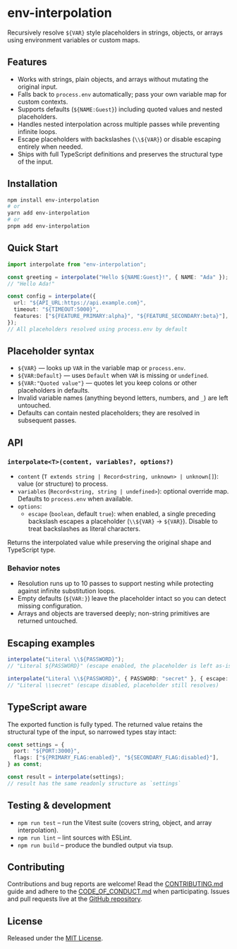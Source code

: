 # env-interpolation

Recursively resolve `${VAR}` style placeholders in strings, objects, or arrays using environment variables or custom maps.

## Features
- Works with strings, plain objects, and arrays without mutating the original input.
- Falls back to `process.env` automatically; pass your own variable map for custom contexts.
- Supports defaults (`${NAME:Guest}`) including quoted values and nested placeholders.
- Handles nested interpolation across multiple passes while preventing infinite loops.
- Escape placeholders with backslashes (`\\${VAR}`) or disable escaping entirely when needed.
- Ships with full TypeScript definitions and preserves the structural type of the input.

## Installation

```sh
npm install env-interpolation
# or
yarn add env-interpolation
# or
pnpm add env-interpolation
```

## Quick Start

```ts
import interpolate from "env-interpolation";

const greeting = interpolate("Hello ${NAME:Guest}!", { NAME: "Ada" });
// "Hello Ada!"

const config = interpolate({
  url: "${API_URL:https://api.example.com}",
  timeout: "${TIMEOUT:5000}",
  features: ["${FEATURE_PRIMARY:alpha}", "${FEATURE_SECONDARY:beta}"],
});
// All placeholders resolved using process.env by default
```

## Placeholder syntax
- ``${VAR}`` — looks up `VAR` in the variable map or `process.env`.
- ``${VAR:Default}`` — uses `Default` when `VAR` is missing or `undefined`.
- ``${VAR:"Quoted value"}`` — quotes let you keep colons or other placeholders in defaults.
- Invalid variable names (anything beyond letters, numbers, and `_`) are left untouched.
- Defaults can contain nested placeholders; they are resolved in subsequent passes.

## API

### `interpolate<T>(content, variables?, options?)`
- `content` (`T extends string | Record<string, unknown> | unknown[]`): value (or structure) to process.
- `variables` (`Record<string, string | undefined>`): optional override map. Defaults to `process.env` when available.
- `options`:
  - `escape` (`boolean`, default `true`): when enabled, a single preceding backslash escapes a placeholder (`\\${VAR}` → `${VAR}`). Disable to treat backslashes as literal characters.

Returns the interpolated value while preserving the original shape and TypeScript type.

### Behavior notes
- Resolution runs up to 10 passes to support nesting while protecting against infinite substitution loops.
- Empty defaults (`${VAR:}`) leave the placeholder intact so you can detect missing configuration.
- Arrays and objects are traversed deeply; non-string primitives are returned untouched.

## Escaping examples

```ts
interpolate("Literal \\${PASSWORD}");
// "Literal ${PASSWORD}" (escape enabled, the placeholder is left as-is)

interpolate("Literal \\${PASSWORD}", { PASSWORD: "secret" }, { escape: false });
// "Literal \\secret" (escape disabled, placeholder still resolves)
```

## TypeScript aware
The exported function is fully typed. The returned value retains the structural type of the input, so narrowed types stay intact:

```ts
const settings = {
  port: "${PORT:3000}",
  flags: ["${PRIMARY_FLAG:enabled}", "${SECONDARY_FLAG:disabled}"],
} as const;

const result = interpolate(settings);
// result has the same readonly structure as `settings`
```

## Testing & development
- `npm run test` – run the Vitest suite (covers string, object, and array interpolation).
- `npm run lint` – lint sources with ESLint.
- `npm run build` – produce the bundled output via tsup.

## Contributing
Contributions and bug reports are welcome! Read the [CONTRIBUTING.md](CONTRIBUTING.md) guide and adhere to the [CODE_OF_CONDUCT.md](CODE_OF_CONDUCT.md) when participating. Issues and pull requests live at the [GitHub repository](https://github.com/magarcia/env-interpolation).

## License
Released under the [MIT License](LICENSE).
